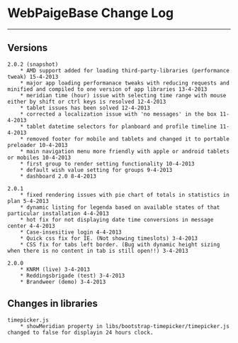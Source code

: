 # WebPaigeBase Change Log
---

## Versions

	2.0.2 (snapshot)
		* AMD support added for loading third-party-libraries (performance tweak) 15-4-2013
		* major app loading performanace tweaks with reducing requests and minified and compiled to one version of app libraries 13-4-2013
		* meridian time (hour) issue with selecting time range with mouse either by shift or ctrl keys is resolved 12-4-2013
		* tablet issues has been solved 12-4-2013
		* corrected a localization issue with 'no messages' in the box 11-4-2013
		* tablet datetime selectors for planboard and profile timeline 11-4-2013
		* removed footer for mobile and tablets and changed it to portable preloader 10-4-2013
		* main navigation menu more friendly with apple or android tablets or mobiles 10-4-2013
		* first group to render setting functionality 10-4-2013
		* default wish value setting for groups 9-4-2013
		* dashboard 2.0 8-4-2013

	2.0.1
		* fixed rendering issues with pie chart of totals in statistics in plan 5-4-2013
		* dynamic listing for legenda based on available states of that particular installation 4-4-2013
		* hot fix for not displaying date time conversions in message center 4-4-2013
		* Case-insesitive login 4-4-2013
		* Quick css fix for IE. (Not showing timeslots) 3-4-2013
		* CSS fix for tabs left border. (Bug with dynamic height sizing when there is no content in tab is still open!!) 3-4-2013
	
	2.0.0
		* KNRM (live) 3-4-2013
		* Reddingsbrigade (test) 3-4-2013
		* Brandweer (demo) 3-4-2013


## Changes in libraries
	timepicker.js
		* showMeridian property in libs/bootstrap-timepicker/timepicker.js changed to false for displayin 24 hours clock.